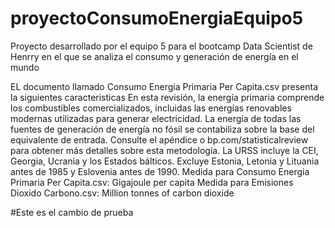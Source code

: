 # proyectoConsumoEnergiaEquipo5
Proyecto desarrollado por el equipo 5 para el bootcamp Data Scientist de Henrry en el que se analiza el consumo y generación de energía en el mundo

EL documento llamado Consumo Energia Primaria Per Capita.csv presenta la siguientes caracteristicas
En esta revisión, la energía primaria comprende los combustibles comercializados, incluidas las energías renovables modernas utilizadas para generar electricidad.
La energía de todas las fuentes de generación de energía no fósil se contabiliza sobre la base del equivalente de entrada. Consulte el apéndice o bp.com/statisticalreview para obtener más detalles sobre esta metodología.
La URSS incluye la CEI, Georgia, Ucrania y los Estados bálticos.
Excluye Estonia, Letonia y Lituania antes de 1985 y Eslovenia antes de 1990.
Medida para Consumo Energia Primaria Per Capita.csv: Gigajoule per capita
Medida para Emisiones Dioxido Carbono.csv: Million tonnes of carbon dioxide

#Este es el cambio de prueba
